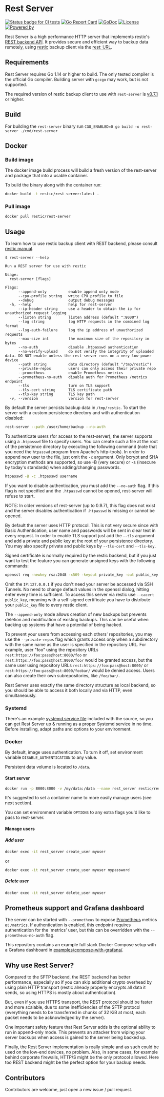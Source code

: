 # Rest Server


[![Status badge for CI tests](https://github.com/restic/rest-server/workflows/test/badge.svg)](https://github.com/restic/rest-server/actions?query=workflow%3Atest)
[![Go Report Card](https://goreportcard.com/badge/github.com/restic/rest-server)](https://goreportcard.com/report/github.com/restic/rest-server)
[![GoDoc](https://godoc.org/github.com/restic/rest-server?status.svg)](https://godoc.org/github.com/restic/rest-server)
[![License](https://img.shields.io/badge/license-BSD%20%282--Clause%29-003262.svg?maxAge=2592000)](https://github.com/restic/rest-server/blob/master/LICENSE)
[![Powered by](https://img.shields.io/badge/powered_by-Go-5272b4.svg?maxAge=2592000)](https://golang.org/)

Rest Server is a high performance HTTP server that implements restic's [REST backend API](https://restic.readthedocs.io/en/latest/100_references.html#rest-backend).  It provides secure and efficient way to backup data remotely, using [restic](https://github.com/restic/restic) backup client via the [rest: URL](https://restic.readthedocs.io/en/latest/030_preparing_a_new_repo.html#rest-server).

## Requirements

Rest Server requires Go 1.14 or higher to build.  The only tested compiler is the official Go compiler.  Building server with `gccgo` may work, but is not supported.

The required version of restic backup client to use with `rest-server` is [v0.7.1](https://github.com/restic/restic/releases/tag/v0.7.1) or higher.

## Build

For building the `rest-server` binary run `CGO_ENABLED=0 go build -o rest-server ./cmd/rest-server`


## Docker

### Build image

The docker image build process will build a fresh version of the rest-server and package that into
a usable container.

To build the binary along with the container run:

```sh
docker build -t restic/rest-server:latest .
```


### Pull image

```sh
docker pull restic/rest-server
```


## Usage

To learn how to use restic backup client with REST backend, please consult [restic manual](https://restic.readthedocs.io/en/latest/030_preparing_a_new_repo.html#rest-server).

```console
$ rest-server --help

Run a REST server for use with restic

Usage:
  rest-server [flags]

Flags:
      --append-only          enable append only mode
      --cpu-profile string   write CPU profile to file
      --debug                output debug messages
  -h, --help                 help for rest-server
      --ip-header string     use a header to obtain the ip for unauthorized request logging
      --listen string        listen address (default ":8000")
      --log string           log HTTP requests in the combined log format
      --log-auth-failure     log the ip address of unauthorized requests
      --max-size int         the maximum size of the repository in bytes
      --no-auth              disable .htpasswd authentication
      --no-verify-upload     do not verify the integrity of uploaded data. DO NOT enable unless the rest-server runs on a very low-power device
      --path string          data directory (default "/tmp/restic")
      --private-repos        users can only access their private repo
      --prometheus           enable Prometheus metrics
      --prometheus-no-auth   disable auth for Prometheus /metrics endpoint
      --tls                  turn on TLS support
      --tls-cert string      TLS certificate path
      --tls-key string       TLS key path
  -v, --version              version for rest-server
```

By default the server persists backup data in `/tmp/restic`.  To start the server with a custom persistence directory and with authentication disabled:

```sh
rest-server --path /user/home/backup --no-auth
```

To authenticate users (for access to the rest-server), the server supports using a `.htpasswd` file to specify users. You can create such a file at the root of the persistence directory by executing the following command (note that you need the `htpasswd` program from Apache's http-tools).  In order to append new user to the file, just omit the `-c` argument.  Only bcrypt and SHA encryption methods are supported, so use -B (very secure) or -s (insecure by today's standards) when adding/changing passwords.

```sh
htpasswd -B -c .htpasswd username
```

If you want to disable authentication, you must add the `--no-auth` flag. If this flag is not specified and the `.htpasswd` cannot be opened, rest-server will refuse to start.

NOTE: In older versions of rest-server (up to 0.9.7), this flag does not exist and the server disables authentication if `.htpasswd` is missing or cannot be opened.

By default the server uses HTTP protocol.  This is not very secure since with Basic Authentication, user name and passwords will be sent in clear text in every request.  In order to enable TLS support just add the `--tls` argument and add a private and public key at the root of your persistence directory. You may also specify private and public keys by `--tls-cert` and `--tls-key`.

Signed certificate is normally required by the restic backend, but if you just want to test the feature you can generate unsigned keys with the following commands:

```sh
openssl req -newkey rsa:2048 -x509 -keyout private_key -out public_key -days 365 -addext "subjectAltName = IP:127.0.0.1,DNS:yourdomain.com"
```

Omit the `IP:127.0.0.1` if you don't need your server be accessed via SSH Tunnels. No need to change default values in the openssl dialog, hitting enter every time is sufficient. To access this server via restic use `--cacert public_key`, meaning with a self-signed certificate you have to distribute your `public_key` file to every restic client.

The `--append-only` mode allows creation of new backups but prevents deletion and modification of existing backups. This can be useful when backing up systems that have a potential of being hacked.

To prevent your users from accessing each others' repositories, you may use the `--private-repos` flag which grants access only when a subdirectory with the same name as the user is specified in the repository URL. For example, user "foo" using the repository URLs `rest:https://foo:pass@host:8000/foo` or `rest:https://foo:pass@host:8000/foo/` would be granted access, but the same user using repository URLs `rest:https://foo:pass@host:8000/` or `rest:https://foo:pass@host:8000/foobar/` would be denied access. Users can also create their own subrepositories, like `/foo/bar/`.

Rest Server uses exactly the same directory structure as local backend, so you should be able to access it both locally and via HTTP, even simultaneously.

### Systemd

There's an example [systemd service file](https://github.com/restic/rest-server/blob/master/examples/systemd/rest-server.service) included with the source, so you can get Rest Server up & running as a proper Systemd service in no time.  Before installing, adapt paths and options to your environment.

### Docker

By default, image uses authentication.  To turn it off, set environment variable `DISABLE_AUTHENTICATION` to any value.

Persistent data volume is located to `/data`.

#### Start server

```sh
docker run -p 8000:8000 -v /my/data:/data --name rest_server restic/rest-server
```

It's suggested to set a container name to more easily manage users (see next section).

You can set environment variable `OPTIONS` to any extra flags you'd like to pass to rest-server.

#### Manage users

##### Add user

```sh
docker exec -it rest_server create_user myuser
```

or

```sh
docker exec -it rest_server create_user myuser mypassword
```

##### Delete user

```sh
docker exec -it rest_server delete_user myuser
```


## Prometheus support and Grafana dashboard

The server can be started with `--prometheus` to expose [Prometheus](https://prometheus.io/) metrics at `/metrics`. If authentication is enabled, this endpoint requires authentication for the 'metrics' user, but this can be overridden with the `--prometheus-no-auth` flag.

This repository contains an example full stack Docker Compose setup with a Grafana dashboard in [examples/compose-with-grafana/](examples/compose-with-grafana/).


## Why use Rest Server?

Compared to the SFTP backend, the REST backend has better performance, especially so if you can skip additional crypto overhead by using plain HTTP transport (restic already properly encrypts all data it sends, so using HTTPS is mostly about authentication).

But, even if you use HTTPS transport, the REST protocol should be faster and more scalable, due to some inefficiencies of the SFTP protocol (everything needs to be transferred in chunks of 32 KiB at most, each packet needs to be acknowledged by the server).

One important safety feature that Rest Server adds is the optional ability to run in append-only mode. This prevents an attacker from wiping your server backups when access is gained to the server being backed up.

Finally, the Rest Server implementation is really simple and as such could be used on the low-end devices, no problem.  Also, in some cases, for example behind corporate firewalls, HTTP/S might be the only protocol allowed.  Here too REST backend might be the perfect option for your backup needs.

## Contributors

Contributors are welcome, just open a new issue / pull request.
